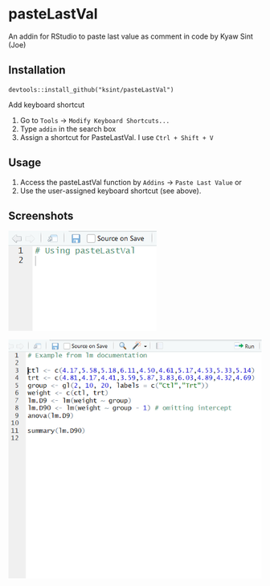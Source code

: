 # pasteLastVal
An addin for RStudio to paste last value as comment in code by Kyaw Sint (Joe)

## Installation
```
devtools::install_github("ksint/pasteLastVal")
```
Add keyboard shortcut
1) Go to `Tools` -> `Modify Keyboard Shortcuts...`
2) Type `addin` in the search box
3) Assign a shortcut for PasteLastVal. I use `Ctrl + Shift + V`

## Usage
1) Access the pasteLastVal function by `Addins` -> `Paste Last Value` or
2) Use the user-assigned keyboard shortcut (see above).

## Screenshots
![Simple Example](simple_example.gif)

![Example from lm documentation](lm_example.gif)



